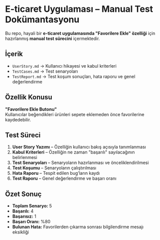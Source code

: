 # E-ticaret Uygulaması – Manual Test Dokümantasyonu

Bu repo, hayali bir **e-ticaret uygulamasında "Favorilere Ekle" özelliği** için hazırlanmış **manual test sürecini** içermektedir.  

## İçerik
- `UserStory.md` → Kullanıcı hikayesi ve kabul kriterleri  
- `TestCases.md` → Test senaryoları 
- `TestReport.md` → Test koşum sonuçları, hata raporu ve genel değerlendirme  

## Özellik Konusu
**"Favorilere Ekle Butonu"**  
Kullanıcılar beğendikleri ürünleri sepete eklemeden önce favorilerine kaydedebilir.  

## Test Süreci
1. **User Story Yazımı** – Özelliğin kullanıcı bakış açısıyla tanımlanması  
2. **Kabul Kriterleri** – Özelliğin ne zaman "başarılı" sayılacağının belirlenmesi  
3. **Test Senaryoları** – Senaryoların hazırlanması ve önceliklendirilmesi  
4. **Test Koşumu** – Senaryoların çalıştırılması  
5. **Hata Raporu** – Tespit edilen bug’ların kaydı  
6. **Test Raporu** – Genel değerlendirme ve başarı oranı  

## Özet Sonuç
- **Toplam Senaryo:** 5  
- **Başarılı:** 4  
- **Başarısız:** 1  
- **Başarı Oranı:** %80  
- **Bulunan Hata:** Favorilerden çıkarma sonrası bilgilendirme mesajı eksikliği  

 
